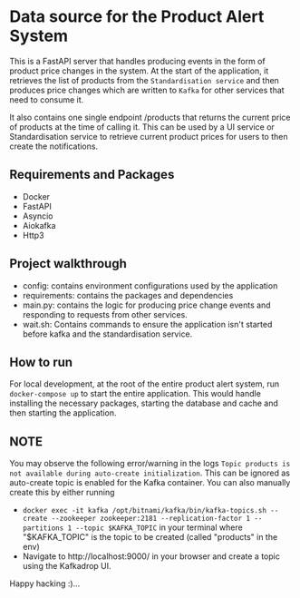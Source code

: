 # Data source for the Product Alert System

This is a FastAPI server that handles producing events in the form of product price changes in the system.
At the start of the application, it retrieves the list of products from the `Standardisation service` and then produces price changes which are written to `Kafka` for other services that need to consume it.

It also contains one single endpoint /products that returns the current price of products at the time of calling it. This can be used by a UI service or Standardisation service to retrieve current product prices for users to then create the notifications.

## Requirements and Packages

- Docker
- FastAPI
- Asyncio
- Aiokafka
- Http3

## Project walkthrough

- config: contains environment configurations used by the application
- requirements: contains the packages and dependencies
- main.py: contains the logic for producing price change events and responding to requests from other services.
- wait.sh: Contains commands to ensure the application isn't started before kafka and the standardisation service.

## How to run

For local development, at the root of the entire product alert system, run `docker-compose up` to start the entire application. This would handle installing the necessary packages, starting the database and cache and then starting the application.


## NOTE

You may observe the following error/warning in the logs `Topic products is not available during auto-create initialization`. This can be ignored as auto-create topic is enabled for the Kafka container. You can also manually create this by either running

- `docker exec -it kafka /opt/bitnami/kafka/bin/kafka-topics.sh --create --zookeeper zookeeper:2181 --replication-factor 1 --partitions 1 --topic $KAFKA_TOPIC` in your terminal where "$KAFKA_TOPIC" is the topic to be created (called "products" in the env)
- Navigate to http://localhost:9000/ in your browser and create a topic using the Kafkadrop UI.

Happy hacking :)...
